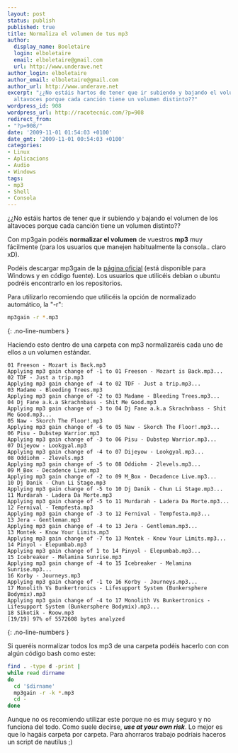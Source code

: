 ```yaml
---
layout: post
status: publish
published: true
title: Normaliza el volumen de tus mp3
author:
  display_name: Booletaire
  login: elboletaire
  email: elboletaire@gmail.com
  url: http://www.underave.net
author_login: elboletaire
author_email: elboletaire@gmail.com
author_url: http://www.underave.net
excerpt: "¿¿No estáis hartos de tener que ir subiendo y bajando el volumen de los
  altavoces porque cada canción tiene un volumen distinto??"
wordpress_id: 908
wordpress_url: http://racotecnic.com/?p=908
redirect_from:
- "?p=908/"
date: '2009-11-01 01:54:03 +0100'
date_gmt: '2009-11-01 00:54:03 +0100'
categories:
- Linux
- Aplicacions
- Audio
- Windows
tags:
- mp3
- Shell
- Consola
---
```


¿¿No estáis hartos de tener que ir subiendo y bajando el volumen de los altavoces porque cada canción tiene un volumen distinto??

Con mp3gain podéis **normalizar el volumen** de vuestros **mp3** muy fácilmente (para los usuarios que manejen habitualmente la consola.. claro xD).

Podéis descargar mp3gain de la <a title="Página del proyecto en sourceforge" href="http://sourceforge.net/projects/mp3gain/" target="_blank">página oficial</a> (está disponible para Windows y en código fuente). Los usuarios que utilicéis debian o ubuntu podréis encontrarlo en los repositorios.

Para utilizarlo recomiendo que utilicéis la opción de normalizado automático, la "-r":

~~~bash
mp3gain -r *.mp3
~~~
{: .no-line-numbers }

Haciendo esto dentro de una carpeta con mp3 normalizaréis cada uno de ellos a un volumen estándar.

<a id="more"></a><a id="more-908"></a>

~~~text
01 Freeson - Mozart is Back.mp3
Applying mp3 gain change of -1 to 01 Freeson - Mozart is Back.mp3...
02 TDF - Just a trip.mp3
Applying mp3 gain change of -4 to 02 TDF - Just a trip.mp3...
03 Madame - Bleeding Trees.mp3
Applying mp3 gain change of -2 to 03 Madame - Bleeding Trees.mp3...
04 Dj Fane a.k.a Skrachnbass - Shit Me Good.mp3
Applying mp3 gain change of -3 to 04 Dj Fane a.k.a Skrachnbass - Shit Me Good.mp3...
05 Naw - Skorch The Floor!.mp3
Applying mp3 gain change of -6 to 05 Naw - Skorch The Floor!.mp3...
06 Pisu - Dubstep Warrior.mp3
Applying mp3 gain change of -3 to 06 Pisu - Dubstep Warrior.mp3...
07 Dijeyow - Lookgyal.mp3
Applying mp3 gain change of -4 to 07 Dijeyow - Lookgyal.mp3...
08 Oddiohm - 2levels.mp3
Applying mp3 gain change of -5 to 08 Oddiohm - 2levels.mp3...
09 M_Box - Decadence Live.mp3
Applying mp3 gain change of -2 to 09 M_Box - Decadence Live.mp3...
10 Dj Danik - Chun Li Stage.mp3
Applying mp3 gain change of -5 to 10 Dj Danik - Chun Li Stage.mp3...
11 Murdarah - Ladera Da Morte.mp3
Applying mp3 gain change of -5 to 11 Murdarah - Ladera Da Morte.mp3...
12 Fernival - Tempfesta.mp3
Applying mp3 gain change of -3 to 12 Fernival - Tempfesta.mp3...
13 Jera - Gentleman.mp3
Applying mp3 gain change of -4 to 13 Jera - Gentleman.mp3...
13 Montek - Know Your Limits.mp3
Applying mp3 gain change of -7 to 13 Montek - Know Your Limits.mp3...
14 Pinyol - Elepumbab.mp3
Applying mp3 gain change of 1 to 14 Pinyol - Elepumbab.mp3...
15 Icebreaker - Melamina Sunrise.mp3
Applying mp3 gain change of -4 to 15 Icebreaker - Melamina Sunrise.mp3...
16 Korby - Journeys.mp3
Applying mp3 gain change of -1 to 16 Korby - Journeys.mp3...
17 Monolith Vs Bunkertronics - Lifesupport System (Bunkersphere Bodymix).mp3
Applying mp3 gain change of -4 to 17 Monolith Vs Bunkertronics - Lifesupport System (Bunkersphere Bodymix).mp3...
18 Sikotik - Roow.mp3
[19/19] 97% of 5572608 bytes analyzed
~~~
{: .no-line-numbers }

Si queréis normalizar todos los mp3 de una carpeta podéis hacerlo con con algún código bash como este:

~~~bash
find . -type d -print |
while read dirname
do
  cd '$dirname'
  mp3gain -r -k *.mp3
  cd -
done
~~~

Aunque no os recomiendo utilizar este porque no es muy seguro y no funciona del todo. Como suele decirse, <b><em>use at your own risk</em></b>. Lo mejor es que lo hagáis carpeta por carpeta. Para ahorraros trabajo podríais haceros un script de nautilus ;)
